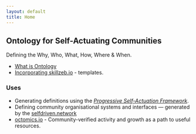 ```yaml
---
layout: default
title: Home
---
```


## Ontology for Self-Actuating Communities

Defining the Why, Who, What, How, Where & When.

- [What is Ontology](/what-is-ontology/)
- [Incorporating skillzeb.io](https://skillzeb.io) - templates.

### Uses
- Generating definitions using the *[Progressive Self-Actuation Framework](https://onboarding.selfdriven.foundation)*.
- Defining community organisational systems and interfaces — generated by the [selfdriven.network](https://selfdriven.network)
- [octomics.io](https://octomics.io) - Community-verified activity and growth as a path to useful resources.


